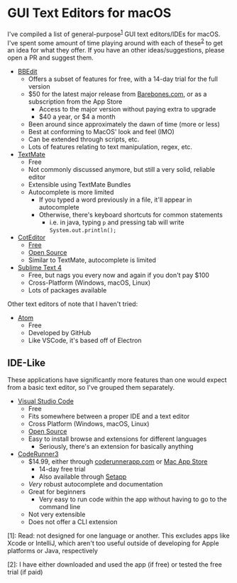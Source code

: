 # GUI Text Editors for macOS

I've compiled a list of general-purpose<sup>[1](#1)</sup> GUI text editors/IDEs for macOS. I've spent some amount of time playing around with each of these<sup>[2](#1)</sup> to get an idea for what they offer.
If you have an other ideas/suggestions, please open a PR and suggest them.

- [BBEdit](https://www.barebones.com/products/bbedit/)
    - Offers a subset of features for free, with a 14-day trial for the full version
    - $50 for the latest major release from [Barebones.com](barebones.com), or as a subscription from the App Store
        - Access to the major version without paying extra to upgrade
        - $40 a year, or $4 a month
    - Been around since approximately the dawn of time (more or less)
    - Best at conforming to MacOS' look and feel (IMO)
    - Can be extended through scripts, etc.
    - Lots of features relating to text manipulation, regex, etc.
- [TextMate](https://macromates.com)
    - Free
    - Not commonly discussed anymore, but still a very solid, reliable editor
    - Extensible using TextMate Bundles
    - Autocomplete is more limited 
        - If you typed a word previously in a file, it'll appear in autocomplete
        - Otherwise, there's keyboard shortcuts for common statements
            - i.e. in java, typing `p` and pressing tab will write 
        `System.out.println();`
- [CotEditor](https://coteditor.com)
    - [Free](https://itunes.apple.com/app/coteditor/id1024640650?ls=1)
    - [Open Source](https://github.com/coteditor/CotEditor)
    - Similar to TextMate, autocomplete is limited
- [Sublime Text 4](https://www.sublimetext.com)
    - Free, but nags you every now and again if you don't pay $100
    - Cross-Platform (Windows, macOS, Linux)
    - Lots of packages available


Other text editors of note that I haven't tried:
- [Atom](https://atom.io)
    - Free
    - Developed by GitHub
    - Like VSCode, it's based off of Electron 

## IDE-Like
These applications have significantly more features than one would expect from a basic text editor, so I've grouped them separately. 

- [Visual Studio Code](https://code.visualstudio.com)
    - Free
    - Fits somewhere between a proper IDE and a text editor
    - Cross Platform (Windows, macOS, Linux)
    - [Open Source](https://github.com/microsoft/vscode)
    - Easy to install browse and extensions for different languages
        -  Seriously, there's an extension for basically anything
- [CodeRunner3](coderunnerapp.com)
    - $14.99, either through [coderunnerapp.com](coderunnerapp.com) or [Mac App Store](https://apps.apple.com/us/app/coderunner-3/id955297617?ls=1&mt=12)
        - 14-day free trial
        - Also available through [Setapp](https://go.setapp.com/stp56?refAppID=122&stc=website&utm_medium=available_on_setapp_button&utm_source=122&utm_campaign=https://coderunnerapp.com/)
    - *Very* robust autocomplete and documentation 
    - Great for beginners
        - Very easy to run code within the app without having to go to the command line
    - Not very extensible
    - Does not offer a CLI extension
 

<a name="1">[1]</a>: Read: not designed for one language or another. This excludes apps like Xcode or IntelliJ, which aren't too useful outside of developing for Apple platforms or Java, respectively

<a name="2">[2]</a>: I have either downloaded and used the app (if free) or tested the free trial (if paid)



